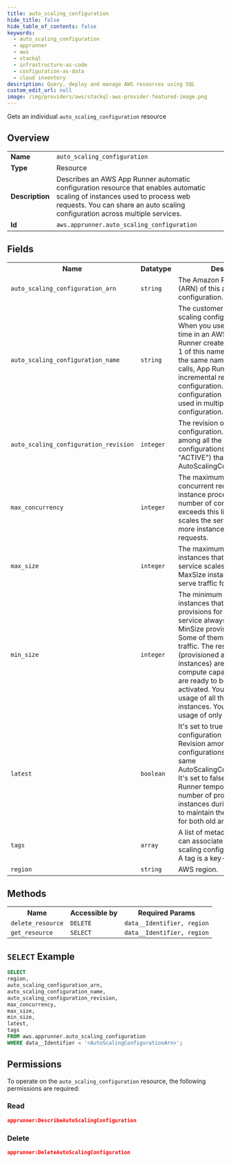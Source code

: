 ```yaml
---
title: auto_scaling_configuration
hide_title: false
hide_table_of_contents: false
keywords:
  - auto_scaling_configuration
  - apprunner
  - aws
  - stackql
  - infrastructure-as-code
  - configuration-as-data
  - cloud inventory
description: Query, deploy and manage AWS resources using SQL
custom_edit_url: null
image: /img/providers/aws/stackql-aws-provider-featured-image.png
---
```

Gets an individual <code>auto_scaling_configuration</code> resource

## Overview
<table><tbody>
<tr><td><b>Name</b></td><td><code>auto_scaling_configuration</code></td></tr>
<tr><td><b>Type</b></td><td>Resource</td></tr>
<tr><td><b>Description</b></td><td>Describes an AWS App Runner automatic configuration resource that enables automatic scaling of instances used to process web requests. You can share an auto scaling configuration across multiple services.</td></tr>
<tr><td><b>Id</b></td><td><code>aws.apprunner.auto_scaling_configuration</code></td></tr>
</tbody></table>

## Fields
<table><tbody>
<tr><th>Name</th><th>Datatype</th><th>Description</th></tr>
<tr><td><code>auto_scaling_configuration_arn</code></td><td><code>string</code></td><td>The Amazon Resource Name (ARN) of this auto scaling configuration.</td></tr>
<tr><td><code>auto_scaling_configuration_name</code></td><td><code>string</code></td><td>The customer-provided auto scaling configuration name.  When you use it for the first time in an AWS Region, App Runner creates revision number 1 of this name. When you use the same name in subsequent calls, App Runner creates incremental revisions of the configuration. The auto scaling configuration name can be used in multiple revisions of a configuration.</td></tr>
<tr><td><code>auto_scaling_configuration_revision</code></td><td><code>integer</code></td><td>The revision of this auto scaling configuration. It's unique among all the active configurations ("Status": "ACTIVE") that share the same AutoScalingConfigurationName.</td></tr>
<tr><td><code>max_concurrency</code></td><td><code>integer</code></td><td>The maximum number of concurrent requests that an instance processes. If the number of concurrent requests exceeds this limit, App Runner scales the service up to use more instances to process the requests.</td></tr>
<tr><td><code>max_size</code></td><td><code>integer</code></td><td>The maximum number of instances that an App Runner service scales up to. At most MaxSize instances actively serve traffic for your service.</td></tr>
<tr><td><code>min_size</code></td><td><code>integer</code></td><td>The minimum number of instances that App Runner provisions for a service. The service always has at least MinSize provisioned instances. Some of them actively serve traffic. The rest of them (provisioned and inactive instances) are a cost-effective compute capacity reserve and are ready to be quickly activated. You pay for memory usage of all the provisioned instances. You pay for CPU usage of only the active subset.</td></tr>
<tr><td><code>latest</code></td><td><code>boolean</code></td><td>It's set to true for the configuration with the highest Revision among all configurations that share the same AutoScalingConfigurationName. It's set to false otherwise. App Runner temporarily doubles the number of provisioned instances during deployments, to maintain the same capacity for both old and new code.</td></tr>
<tr><td><code>tags</code></td><td><code>array</code></td><td>A list of metadata items that you can associate with your auto scaling configuration resource. A tag is a key-value pair.</td></tr>
<tr><td><code>region</code></td><td><code>string</code></td><td>AWS region.</td></tr>

</tbody></table>

## Methods

<table><tbody>
  <tr>
    <th>Name</th>
    <th>Accessible by</th>
    <th>Required Params</th>
  </tr>
  <tr>
    <td><code>delete_resource</code></td>
    <td><code>DELETE</code></td>
    <td><code>data__Identifier, region</code></td>
  </tr>
  <tr>
    <td><code>get_resource</code></td>
    <td><code>SELECT</code></td>
    <td><code>data__Identifier, region</code></td>
  </tr>
</tbody></table>

## `SELECT` Example
```sql
SELECT
region,
auto_scaling_configuration_arn,
auto_scaling_configuration_name,
auto_scaling_configuration_revision,
max_concurrency,
max_size,
min_size,
latest,
tags
FROM aws.apprunner.auto_scaling_configuration
WHERE data__Identifier = '<AutoScalingConfigurationArn>';
```

## Permissions

To operate on the <code>auto_scaling_configuration</code> resource, the following permissions are required:

### Read
```json
apprunner:DescribeAutoScalingConfiguration
```

### Delete
```json
apprunner:DeleteAutoScalingConfiguration
```

